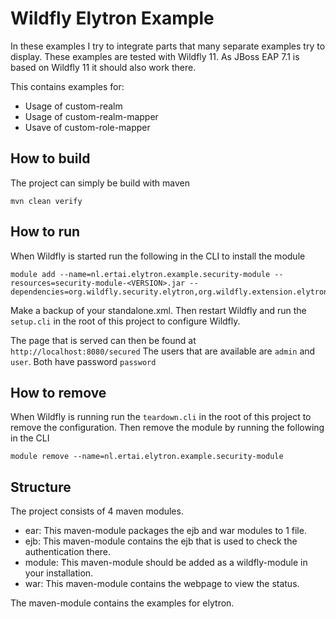 # Wildfly Elytron Example

In these examples I try to integrate parts that many separate examples try to display. 
These examples are tested with Wildfly 11. As JBoss EAP 7.1 is based on Wildfly 11 it should also work there.

This contains examples for:
- Usage of custom-realm
- Usage of custom-realm-mapper
- Usave of custom-role-mapper

## How to build ##

The project can simply be build with maven
```
mvn clean verify
```

## How to run ##

When Wildfly is started run the following in the CLI to install the module
```
module add --name=nl.ertai.elytron.example.security-module --resources=security-module-<VERSION>.jar --dependencies=org.wildfly.security.elytron,org.wildfly.extension.elytron,javax.api,org.slf4j
```
Make a backup of your standalone.xml.
Then restart Wildfly and run the `setup.cli` in the root of this project to configure Wildfly.

The page that is served can then be found at `http://localhost:8080/secured`
The users that are available are `admin` and `user`. Both have password `password`

## How to remove ##

When Wildfly is running run the `teardown.cli` in the root of this project to remove the configuration.
Then remove the module by running the following in the CLI
```
module remove --name=nl.ertai.elytron.example.security-module
```

## Structure ##
The project consists of 4 maven modules.
- ear: This maven-module packages the ejb and war modules to 1 file.
- ejb: This maven-module contains the ejb that is used to check the authentication there.
- module: This maven-module should be added as a wildfly-module in your installation.
- war: This maven-module contains the webpage to view the status.

The maven-module contains the examples for elytron.
